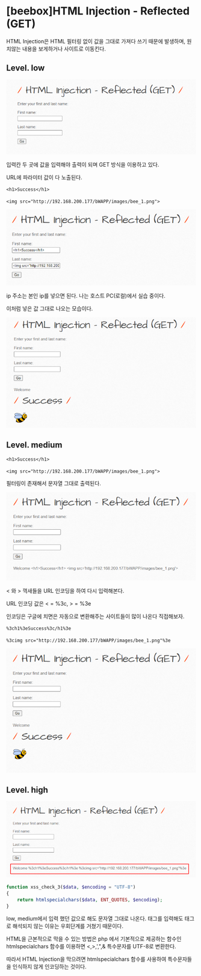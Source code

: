 # [beebox]HTML Injection - Reflected (GET)

HTML Injection은 HTML 필터링 없이 값을 그대로 가져다 쓰기 때문에 발생하며, 원치않는 내용을 보게하거나 사이트로 이동킨다.

## Level. low

![](../img/Study%20Img/%5Bbeebox%5DHTML%20Injection%20-%201.png)

입력칸 두 곳에 값을 입력해야 출력이 되며 GET 방식을 이용하고 있다.

URL에 파라미터 값이 다 노출된다.

```
<h1>Success</h1>

<img src="http://192.168.200.177/bWAPP/images/bee_1.png">
```

![](../img/Study%20Img/%5Bbeebox%5DHTML%20Injection%20-%202.png)

ip 주소는 본인 ip를 넣으면 된다. 나는 호스트 PC(로컬)에서 실습 중이다.

이처럼 넣은 값 그대로 나오는 모습이다.

![](../img/Study%20Img/%5Bbeebox%5DHTML%20Injection%20-%203.png)

## Level. medium

```
<h1>Success</h1>

<img src="http://192.168.200.177/bWAPP/images/bee_1.png">
```

필터링이 존재해서 문자열 그대로 출력된다.

![](../img/Study%20Img/%5Bbeebox%5DHTML%20Injection%20-%204.png)

< 와 > 꺽새들을 URL 인코딩을 하여 다시 입력해본다.

URL 인코딩 값은 < = %3c, > = %3e

인코딩은 구글에 치면은 자동으로 변환해주는 사이트들이 많이 나온다 직접해보자.

```
%3ch1%3eSuccess%3c/h1%3e

%3cimg src="http://192.168.200.177/bWAPP/images/bee_1.png"%3e
```

![](../img/Study%20Img/%5Bbeebox%5DHTML%20Injection%20-%205.png)

## Level. high

![](../img/Study%20Img/%5Bbeebox%5DHTML%20Injection%20-%206.png)


```php
function xss_check_3($data, $encoding = "UTF-8")
{
    return htmlspecialchars($data, ENT_QUOTES, $encoding);
}
```

low, medium에서 입력 했던 값으로 해도 문자열 그대로 나온다. 태그를 입력해도 태그로 해석되지 않는 이유는 우회단계를 거쳤기 때문이다.

HTML을 근본적으로 막을 수 있는 방법은 php 에서 기본적으로 제공하는 함수인 htmlspecialchars 함수를 이용하면 <,>,',",& 특수문자를 UTF-8로 변환한다.

따라서 HTML Injection을 막으려면 htmlspecialchars 함수를 사용하여 특수문자들을 인식하지 않게 인코딩하는 것이다.